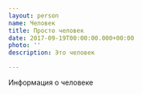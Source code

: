 ```yaml
---
layout: person
name: Человек
title: Просто человек
date: 2017-09-19T00:00:00.000+00:00
photo: ''
description: Это человек

---
```

Информация о человеке